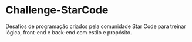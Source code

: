 # Challenge-StarCode
Desafios de programação criados pela comunidade Star Code para treinar lógica, front-end e back-end com estilo e propósito.
